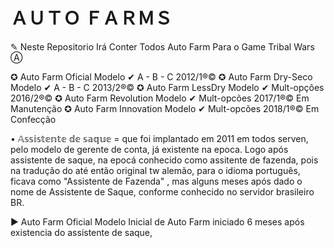 # ＡＵＴＯ ＦＡＲＭＳ

✎ Neste Repositorio Irá Conter Todos Auto Farm Para o Game Tribal Wars Ⓐ

✪ Auto Farm Oficial      Modelo  ✔ A - B - C    2012/1®©
✪ Auto Farm Dry-Seco     Modelo  ✔ A - B - C    2013/2®©
✪ Auto Farm LessDry      Modelo  ✔ Mult-opções  2016/2®©
✪ Auto Farm Revolution   Modelo  ✔ Mult-opcões  2017/1®©  Em Manutenção
✪ Auto Farm Innovation   Modelo  ✔ Mult-opcões  2018/1®©  Em Confecção


• 𝔸𝕤𝕤𝕚𝕤𝕥𝕖𝕟𝕥𝕖 𝕕𝕖 𝕤𝕒𝕢𝕦𝕖 = que foi implantado em 2011 em todos serven, pelo modelo de gerente de conta, já existente na epoca. Logo após assistente de saque, na epocá conhecido como assitente de fazenda, pois na tradução do até então original tw alemão, para o idioma português, ficava como "Assistente de Fazenda" , mas alguns meses após dado o nome de Assistente de Saque, conforme conhecido no servidor brasileiro BR.

► Auto Farm Oficial
Modelo Inicial de Auto Farm iniciado 6 meses após existencia do assistente de saque,
